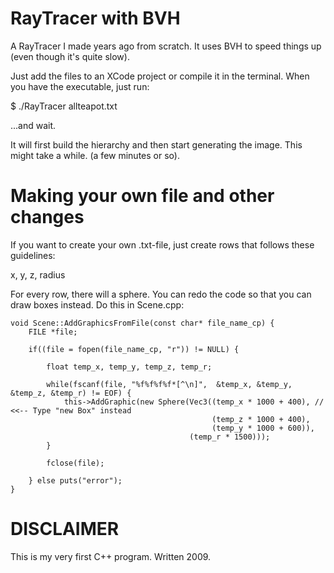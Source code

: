 RayTracer with BVH
==================

A RayTracer I made years ago from scratch. It uses BVH to speed things up (even though it's quite slow).

Just add the files to an XCode project or compile it in the terminal. When you have the executable, just run: 

$ ./RayTracer allteapot.txt

...and wait. 

It will first build the hierarchy and then start generating the image. This might take a while. (a few minutes or so). 

# Making your own file and other changes

If you want to create your own .txt-file, just create rows that follows these guidelines: 

x, y, z, radius

For every row, there will a sphere. You can redo the code so that you can draw boxes instead. Do this in Scene.cpp:

    void Scene::AddGraphicsFromFile(const char* file_name_cp) {
        FILE *file;
        
        if((file = fopen(file_name_cp, "r")) != NULL) {
            
            float temp_x, temp_y, temp_z, temp_r;
            
            while(fscanf(file, "%f%f%f%f*[^\n]",  &temp_x, &temp_y, &temp_z, &temp_r) != EOF) { 
                this->AddGraphic(new Sphere(Vec3((temp_x * 1000 + 400), // <<-- Type "new Box" instead
                                                 (temp_z * 1000 + 400), 
                                                 (temp_y * 1000 + 600)), 
                                            (temp_r * 1500)));
            }
            
            fclose(file);
            
        } else puts("error");
    }

# DISCLAIMER 
This is my very first C++ program. Written 2009. 
 
